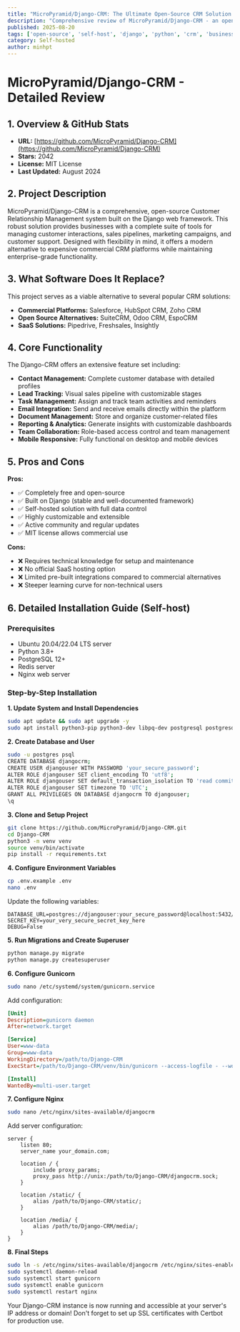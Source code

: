 ```yaml
---
title: "MicroPyramid/Django-CRM: The Ultimate Open-Source CRM Solution for Django Developers"
description: "Comprehensive review of MicroPyramid/Django-CRM - an open-source CRM built on Django. Features, installation guide, pros and cons for self-hosting."
published: 2025-08-20
tags: ['open-source', 'self-host', 'django', 'python', 'crm', 'business-automation']
category: Self-hosted
author: minhpt
---
```


# MicroPyramid/Django-CRM - Detailed Review

## 1. Overview & GitHub Stats

- **URL:** [https://github.com/MicroPyramid/Django-CRM](https://github.com/MicroPyramid/Django-CRM)
- **Stars:** 2042
- **License:** MIT License
- **Last Updated:** August 2024

## 2. Project Description

MicroPyramid/Django-CRM is a comprehensive, open-source Customer Relationship Management system built on the Django web framework. This robust solution provides businesses with a complete suite of tools for managing customer interactions, sales pipelines, marketing campaigns, and customer support. Designed with flexibility in mind, it offers a modern alternative to expensive commercial CRM platforms while maintaining enterprise-grade functionality.

## 3. What Software Does It Replace?

This project serves as a viable alternative to several popular CRM solutions:

- **Commercial Platforms:** Salesforce, HubSpot CRM, Zoho CRM
- **Open Source Alternatives:** SuiteCRM, Odoo CRM, EspoCRM
- **SaaS Solutions:** Pipedrive, Freshsales, Insightly

## 4. Core Functionality

The Django-CRM offers an extensive feature set including:

- **Contact Management:** Complete customer database with detailed profiles
- **Lead Tracking:** Visual sales pipeline with customizable stages
- **Task Management:** Assign and track team activities and reminders
- **Email Integration:** Send and receive emails directly within the platform
- **Document Management:** Store and organize customer-related files
- **Reporting & Analytics:** Generate insights with customizable dashboards
- **Team Collaboration:** Role-based access control and team management
- **Mobile Responsive:** Fully functional on desktop and mobile devices

## 5. Pros and Cons

**Pros:**
- ✅ Completely free and open-source
- ✅ Built on Django (stable and well-documented framework)
- ✅ Self-hosted solution with full data control
- ✅ Highly customizable and extensible
- ✅ Active community and regular updates
- ✅ MIT license allows commercial use

**Cons:**
- ❌ Requires technical knowledge for setup and maintenance
- ❌ No official SaaS hosting option
- ❌ Limited pre-built integrations compared to commercial alternatives
- ❌ Steeper learning curve for non-technical users

## 6. Detailed Installation Guide (Self-host)

### Prerequisites
- Ubuntu 20.04/22.04 LTS server
- Python 3.8+
- PostgreSQL 12+
- Redis server
- Nginx web server

### Step-by-Step Installation

**1. Update System and Install Dependencies**
```bash
sudo apt update && sudo apt upgrade -y
sudo apt install python3-pip python3-dev libpq-dev postgresql postgresql-contrib nginx redis-server -y
```

**2. Create Database and User**
```bash
sudo -u postgres psql
CREATE DATABASE djangocrm;
CREATE USER djangouser WITH PASSWORD 'your_secure_password';
ALTER ROLE djangouser SET client_encoding TO 'utf8';
ALTER ROLE djangouser SET default_transaction_isolation TO 'read committed';
ALTER ROLE djangouser SET timezone TO 'UTC';
GRANT ALL PRIVILEGES ON DATABASE djangocrm TO djangouser;
\q
```

**3. Clone and Setup Project**
```bash
git clone https://github.com/MicroPyramid/Django-CRM.git
cd Django-CRM
python3 -m venv venv
source venv/bin/activate
pip install -r requirements.txt
```

**4. Configure Environment Variables**
```bash
cp .env.example .env
nano .env
```
Update the following variables:
```
DATABASE_URL=postgres://djangouser:your_secure_password@localhost:5432/djangocrm
SECRET_KEY=your_very_secure_secret_key_here
DEBUG=False
```

**5. Run Migrations and Create Superuser**
```bash
python manage.py migrate
python manage.py createsuperuser
```

**6. Configure Gunicorn**
```bash
sudo nano /etc/systemd/system/gunicorn.service
```
Add configuration:
```ini
[Unit]
Description=gunicorn daemon
After=network.target

[Service]
User=www-data
Group=www-data
WorkingDirectory=/path/to/Django-CRM
ExecStart=/path/to/Django-CRM/venv/bin/gunicorn --access-logfile - --workers 3 --bind unix:/path/to/Django-CRM/djangocrm.sock djangocrm.wsgi:application

[Install]
WantedBy=multi-user.target
```

**7. Configure Nginx**
```bash
sudo nano /etc/nginx/sites-available/djangocrm
```
Add server configuration:
```nginx
server {
    listen 80;
    server_name your_domain.com;

    location / {
        include proxy_params;
        proxy_pass http://unix:/path/to/Django-CRM/djangocrm.sock;
    }
    
    location /static/ {
        alias /path/to/Django-CRM/static/;
    }
    
    location /media/ {
        alias /path/to/Django-CRM/media/;
    }
}
```

**8. Final Steps**
```bash
sudo ln -s /etc/nginx/sites-available/djangocrm /etc/nginx/sites-enabled
sudo systemctl daemon-reload
sudo systemctl start gunicorn
sudo systemctl enable gunicorn
sudo systemctl restart nginx
```

Your Django-CRM instance is now running and accessible at your server's IP address or domain! Don't forget to set up SSL certificates with Certbot for production use.